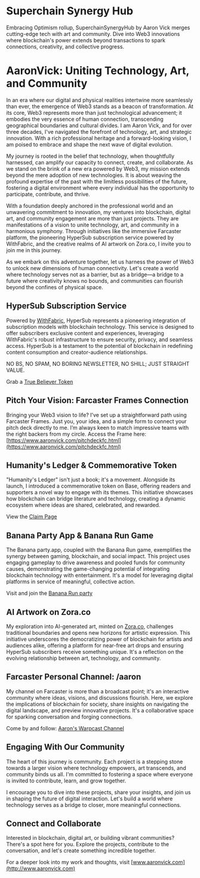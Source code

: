 # Superchain Synergy Hub
Embracing Optimism rollup, SuperchainSynergyHub by Aaron Vick merges cutting-edge tech with art and community. Dive into Web3 innovations where blockchain's power extends beyond transactions to spark connections, creativity, and collective progress.

# AaronVick: Uniting Technology, Art, and Community

In an era where our digital and physical realities intertwine more seamlessly than ever, the emergence of Web3 stands as a beacon of transformation. At its core, Web3 represents more than just technological advancement; it embodies the very essence of human connection, transcending geographical boundaries and cultural divides. I am Aaron Vick, and for over three decades, I've navigated the forefront of technology, art, and strategic innovation. With a rich professional heritage and a forward-looking vision, I am poised to embrace and shape the next wave of digital evolution.

My journey is rooted in the belief that technology, when thoughtfully harnessed, can amplify our capacity to connect, create, and collaborate. As we stand on the brink of a new era powered by Web3, my mission extends beyond the mere adoption of new technologies. It is about weaving the profound expertise of the past with the limitless possibilities of the future, fostering a digital environment where every individual has the opportunity to participate, contribute, and thrive.

With a foundation deeply anchored in the professional world and an unwavering commitment to innovation, my ventures into blockchain, digital art, and community engagement are more than just projects. They are manifestations of a vision to unite technology, art, and community in a harmonious symphony. Through initiatives like the immersive Farcaster platform, the pioneering HyperSub subscription service powered by WithFabric, and the creative realms of AI artwork on Zora.co, I invite you to join me in this journey.

As we embark on this adventure together, let us harness the power of Web3 to unlock new dimensions of human connectivity. Let's create a world where technology serves not as a barrier, but as a bridge—a bridge to a future where creativity knows no bounds, and communities can flourish beyond the confines of physical space.

## HyperSub Subscription Service

Powered by [WithFabric](https://withfabric.com/), HyperSub represents a pioneering integration of subscription models with blockchain technology. This service is designed to offer subscribers exclusive content and experiences, leveraging WithFabric's robust infrastructure to ensure security, privacy, and seamless access. HyperSub is a testament to the potential of blockchain in redefining content consumption and creator-audience relationships.

NO BS, NO SPAM, NO BORING NEWSLETTER, NO SHILL; JUST STRAIGHT VALUE.

Grab a [True Believer Token](https://hypersub.withfabric.xyz/collection/true-believer-1d84mu29u39c0)

## Pitch Your Vision: Farcaster Frames Connection

Bringing your Web3 vision to life? I’ve set up a straightforward path using Farcaster Frames. Just you, your idea, and a simple form to connect your pitch deck directly to me. I’m always keen to match impressive teams with the right backers from my circle. Access the Frame here:[https://www.aaronvick.com/pitchdeckfc.html](https://www.aaronvick.com/pitchdeckfc.html)

## Humanity's Ledger & Commemorative Token

"Humanity's Ledger" isn't just a book; it's a movement. Alongside its launch, I introduced a commemorative token on Base, offering readers and supporters a novel way to engage with its themes. This initiative showcases how blockchain can bridge literature and technology, creating a dynamic ecosystem where ideas are shared, celebrated, and rewarded.

View the [Claim Page](https://app.manifold.xyz/c/humanitysledgerthetrustprotocol)

## Banana Party App & Banana Run Game

The Banana party.app, coupled with the Banana Run game, exemplifies the synergy between gaming, blockchain, and social impact. This project uses engaging gameplay to drive awareness and pooled funds for community causes, demonstrating the game-changing potential of integrating blockchain technology with entertainment. It's a model for leveraging digital platforms in service of meaningful, collective action.

Visit and join the [Banana Run party](https://base.party.app/party/0x1a5bc5dbd71203981f110d74328f191dbdc94d00)

## AI Artwork on Zora.co

My exploration into AI-generated art, minted on [Zora.co](https://zora.co/@aaronvick), challenges traditional boundaries and opens new horizons for artistic expression. This initiative underscores the democratizing power of blockchain for artists and audiences alike, offering a platform for near-free art drops and ensuring HyperSub subscribers receive something unique. It's a reflection on the evolving relationship between art, technology, and community.

## Farcaster Personal Channel: /aaron

My channel on Farcaster is more than a broadcast point; it's an interactive community where ideas, visions, and discussions flourish. Here, we explore the implications of blockchain for society, share insights on navigating the digital landscape, and preview innovative projects. It's a collaborative space for sparking conversation and forging connections.

Come by and follow: [Aaron's Warpcast Channel](https://warpcast.com/~/channel/aaron)

## Engaging With Our Community

The heart of this journey is community. Each project is a stepping stone towards a larger vision where technology empowers, art transcends, and community binds us all. I'm committed to fostering a space where everyone is invited to contribute, learn, and grow together.

I encourage you to dive into these projects, share your insights, and join us in shaping the future of digital interaction. Let's build a world where technology serves as a bridge to closer, more meaningful connections.

## Connect and Collaborate

Interested in blockchain, digital art, or building vibrant communities? There's a spot here for you. Explore the projects, contribute to the conversation, and let's create something incredible together.

For a deeper look into my work and thoughts, visit [www.aaronvick.com](http://www.aaronvick.com)

